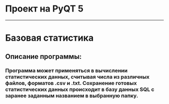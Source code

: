 # Проект на PyQT 5

---

# Базовая статистика

## Описание программы:

### Программа может применяться в вычислении статистических данных, считывая числа из различных файлов, форматов .csv и .txt. Сохранение готовых статистических данных происходит в базу данных SQL с заранее заданным названием в выбранную папку.

